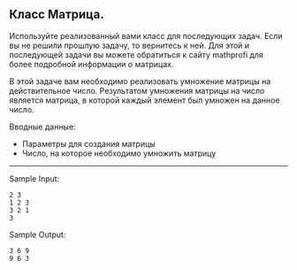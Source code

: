 ## Класс Матрица.

Используйте реализованный вами класс для последующих задач. Если вы не решили прошлую задачу, то вернитесь к ней.
Для этой и последующей задачи вы можете обратиться к сайту mathprofi для более подробной информации о матрицах.

В этой задаче вам необходимо реализовать умножение матрицы на действительное число.
Результатом умножения матрицы на число является матрица, в которой каждый элемент был умножен на данное число.

Вводные данные:   
- Параметры для создания матрицы  
- Число, на которое необходимо умножить матрицу  
___

Sample Input:
```
2 3
1 2 3
3 2 1
3
```
Sample Output:
```
3 6 9
9 6 3
```